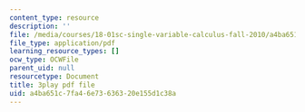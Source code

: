 ```yaml
---
content_type: resource
description: ''
file: /media/courses/18-01sc-single-variable-calculus-fall-2010/a4ba651c7fa46e73636320e155d1c38a_0YGiDaUOse4.pdf
file_type: application/pdf
learning_resource_types: []
ocw_type: OCWFile
parent_uid: null
resourcetype: Document
title: 3play pdf file
uid: a4ba651c-7fa4-6e73-6363-20e155d1c38a
---
```

